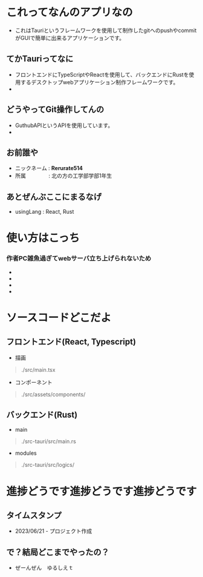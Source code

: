 # これってなんのアプリなの
- これはTauriというフレームワークを使用して制作したgitへのpushやcommitがGUIで簡単に出来るアプリケーションです。

## てかTauriってなに
- フロントエンドにTypeScriptやReactを使用して、バックエンドにRustを使用するデスクトップwebアプリケーション制作フレームワークです。
- [公式ドキュメント]: https://tauri.app

## どうやってGit操作してんの
- GuthubAPIというAPIを使用しています。
- [公式ドキュメント]: https://docs.github.com/ja

## お前誰や
- ニックネーム : **Rerurate514**
- 所属　　　　 : 北の方の工学部学部1年生

## あとぜんぶここにまるなげ
- usingLang   : React, Rust



# 使い方はこっち 
### 作者PC雑魚過ぎてwebサーバ立ち上げられないため
- 
- 
- 
- 



# ソースコードどこだよ
## フロントエンド(React, Typescript)
- 描画
>./src/main.tsx

- コンポーネント
>./src/assets/components/

## バックエンド(Rust)
- main
>./src-tauri/src/main.rs

- modules
>./src-tauri/src/logics/



# 進捗どうです進捗どうです進捗どうです
## タイムスタンプ
- 2023/06/21 - プロジェクト作成

## で？結局どこまでやったの？
- ぜーんぜん　ゆるしえｔ
